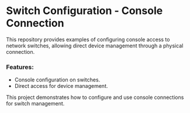 # Switch Configuration - Console Connection

This repository provides examples of configuring console access to network switches, allowing direct device management through a physical connection.

### Features:
- Console configuration on switches.
- Direct access for device management.

This project demonstrates how to configure and use console connections for switch management.

